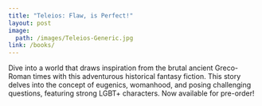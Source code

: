 ```yaml
---
title: "Teleios: Flaw, is Perfect!"
layout: post
image:
  path: /images/Teleios-Generic.jpg
link: /books/
---
```

Dive into a world that draws inspiration from the brutal ancient Greco-Roman times with this adventurous historical fantasy fiction. This story delves into the concept of eugenics, womanhood, and posing challenging questions, featuring strong LGBT+ characters. Now available for pre-order!